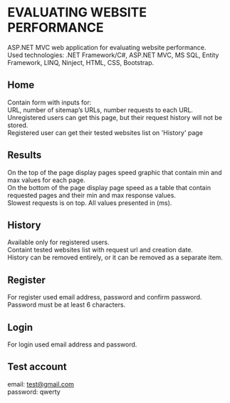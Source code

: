 # EVALUATING WEBSITE PERFORMANCE
ASP.NET MVC web application for evaluating website performance. <br/>
Used technologies: .NET Framework/C#, ASP.NET MVC, MS SQL, Entity Framework, LINQ, Ninject, HTML, CSS, Bootstrap.

## Home
Contain form with inputs for: <br/>
URL, number of sitemap’s URLs, number requests to each URL.<br/>
Unregistered users can get this page, but their request history will not be stored.<br/>
Registered user can get their tested websites list on 'History' page

## Results
On the top of the page display pages speed graphic that contain min and max values for each page.<br/>
On the bottom of the page display page speed as a table that contain requested pages and their min and max response values.<br/>
Slowest requests is on top.
All values presented in (ms).


## History
Available only for registered users.<br/>
Containt tested websites list with request url and creation date.<br/>
History can be removed entirely, or it can be removed as a separate item.

## Register
For register used email address, password and confirm password.<br/>
Password must be at least 6 characters.

## Login
For login used email address and password.

## Test account
email: test@gmail.com<br/>
password: qwerty
